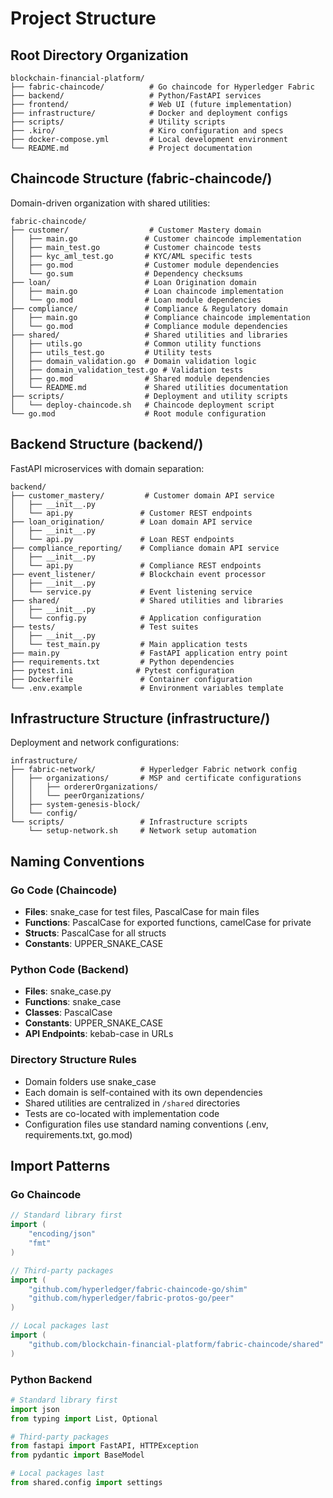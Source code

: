 # Project Structure

## Root Directory Organization

```
blockchain-financial-platform/
├── fabric-chaincode/          # Go chaincode for Hyperledger Fabric
├── backend/                   # Python/FastAPI services
├── frontend/                  # Web UI (future implementation)
├── infrastructure/            # Docker and deployment configs
├── scripts/                   # Utility scripts
├── .kiro/                     # Kiro configuration and specs
├── docker-compose.yml         # Local development environment
└── README.md                  # Project documentation
```

## Chaincode Structure (fabric-chaincode/)

Domain-driven organization with shared utilities:

```
fabric-chaincode/
├── customer/                  # Customer Mastery domain
│   ├── main.go               # Customer chaincode implementation
│   ├── main_test.go          # Customer chaincode tests
│   ├── kyc_aml_test.go       # KYC/AML specific tests
│   ├── go.mod                # Customer module dependencies
│   └── go.sum                # Dependency checksums
├── loan/                     # Loan Origination domain
│   ├── main.go               # Loan chaincode implementation
│   └── go.mod                # Loan module dependencies
├── compliance/               # Compliance & Regulatory domain
│   ├── main.go               # Compliance chaincode implementation
│   └── go.mod                # Compliance module dependencies
├── shared/                   # Shared utilities and libraries
│   ├── utils.go              # Common utility functions
│   ├── utils_test.go         # Utility tests
│   ├── domain_validation.go  # Domain validation logic
│   ├── domain_validation_test.go # Validation tests
│   ├── go.mod                # Shared module dependencies
│   └── README.md             # Shared utilities documentation
├── scripts/                  # Deployment and utility scripts
│   └── deploy-chaincode.sh   # Chaincode deployment script
└── go.mod                    # Root module configuration
```

## Backend Structure (backend/)

FastAPI microservices with domain separation:

```
backend/
├── customer_mastery/         # Customer domain API service
│   ├── __init__.py
│   └── api.py               # Customer REST endpoints
├── loan_origination/        # Loan domain API service
│   ├── __init__.py
│   └── api.py               # Loan REST endpoints
├── compliance_reporting/    # Compliance domain API service
│   ├── __init__.py
│   └── api.py               # Compliance REST endpoints
├── event_listener/          # Blockchain event processor
│   ├── __init__.py
│   └── service.py           # Event listening service
├── shared/                  # Shared utilities and libraries
│   ├── __init__.py
│   └── config.py            # Application configuration
├── tests/                   # Test suites
│   ├── __init__.py
│   └── test_main.py         # Main application tests
├── main.py                  # FastAPI application entry point
├── requirements.txt         # Python dependencies
├── pytest.ini              # Pytest configuration
├── Dockerfile               # Container configuration
└── .env.example             # Environment variables template
```

## Infrastructure Structure (infrastructure/)

Deployment and network configurations:

```
infrastructure/
├── fabric-network/          # Hyperledger Fabric network config
│   ├── organizations/       # MSP and certificate configurations
│   │   ├── ordererOrganizations/
│   │   └── peerOrganizations/
│   ├── system-genesis-block/
│   └── config/
└── scripts/                 # Infrastructure scripts
    └── setup-network.sh     # Network setup automation
```

## Naming Conventions

### Go Code (Chaincode)
- **Files**: snake_case for test files, PascalCase for main files
- **Functions**: PascalCase for exported functions, camelCase for private
- **Structs**: PascalCase for all structs
- **Constants**: UPPER_SNAKE_CASE

### Python Code (Backend)
- **Files**: snake_case.py
- **Functions**: snake_case
- **Classes**: PascalCase
- **Constants**: UPPER_SNAKE_CASE
- **API Endpoints**: kebab-case in URLs

### Directory Structure Rules
- Domain folders use snake_case
- Each domain is self-contained with its own dependencies
- Shared utilities are centralized in `/shared` directories
- Tests are co-located with implementation code
- Configuration files use standard naming conventions (.env, requirements.txt, go.mod)

## Import Patterns

### Go Chaincode
```go
// Standard library first
import (
    "encoding/json"
    "fmt"
)

// Third-party packages
import (
    "github.com/hyperledger/fabric-chaincode-go/shim"
    "github.com/hyperledger/fabric-protos-go/peer"
)

// Local packages last
import (
    "github.com/blockchain-financial-platform/fabric-chaincode/shared"
)
```

### Python Backend
```python
# Standard library first
import json
from typing import List, Optional

# Third-party packages
from fastapi import FastAPI, HTTPException
from pydantic import BaseModel

# Local packages last
from shared.config import settings
```